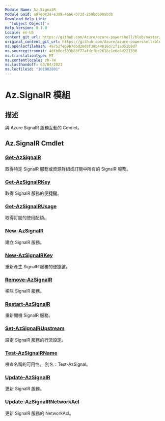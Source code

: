 ```yaml
---
Module Name: Az.SignalR
Module Guid: a97e0c3e-e389-46a6-b73d-2b9bd6909bdb
Download Help Link:
  '[object Object]': 
Help Version: 0.1.0
Locale: en-US
content_git_url: https://github.com/Azure/azure-powershell/blob/master/src/SignalR/SignalR/help/Az.SignalR.md
original_content_git_url: https://github.com/Azure/azure-powershell/blob/master/src/SignalR/SignalR/help/Az.SignalR.md
ms.openlocfilehash: 4a752fe09b76bd20d8f30b44816d72f1a051b9d7
ms.sourcegitcommit: 4dfb0cc533b83f77afdcfbe2618c1e6c8d221330
ms.translationtype: MT
ms.contentlocale: zh-TW
ms.lasthandoff: 03/04/2021
ms.locfileid: "101902801"
---
```

# Az.SignalR 模組
## 描述
與 Azure SignalR 服務互動的 Cmdlet。

## Az.SignalR Cmdlet
### [Get-AzSignalR](Get-AzSignalR.md)
取得特定 SignalR 服務或資源群組或訂閱中所有的 SignalR 服務。

### [Get-AzSignalRKey](Get-AzSignalRKey.md)
取得 SignalR 服務的便捷鍵。

### [Get-AzSignalRUsage](Get-AzSignalRUsage.md)
取得訂閱的使用配額。

### [New-AzSignalR](New-AzSignalR.md)
建立 SignalR 服務。

### [New-AzSignalRKey](New-AzSignalRKey.md)
重新產生 SignalR 服務的便捷鍵。

### [Remove-AzSignalR](Remove-AzSignalR.md)
移除 SignalR 服務。

### [Restart-AzSignalR](Restart-AzSignalR.md)
重新開機 SignalR 服務。

### [Set-AzSignalRUpstream](Set-AzSignalRUpstream.md)
設定 SignalR 服務的行流設定。

### [Test-AzSignalRName](Test-AzSignalRName.md)
檢查名稱的可用性。 別名：Test-AzSignal。

### [Update-AzSignalR](Update-AzSignalR.md)
更新 SignalR 服務。

### [Update-AzSignalRNetworkAcl](Update-AzSignalRNetworkAcl.md)
更新 SignalR 服務的 NetworkAcl。

